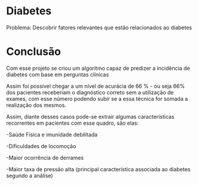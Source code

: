 # Diabetes

Problema: Descobrir fatores relevantes que estão relacionados ao diabetes

# Conclusão
Com esse projeto se criou um algoritmo capaz de predizer a incidência de diabetes com base em perguntas clínicas

Assim foi possível chegar a um nível de acurácia de 66 % - ou seja 66% dos pacientes receberiam o diagnóstico correto sem a utilização de exames, com esse número podendo subir se a essa técnica for somada a realização dos mesmos.

Assim, diante desses casos pode-se extrair algumas características recorrentes em pacientes com esse quadro, são elas:

-Saúde Física e imunidade debilitada

-Dificuldades de locomoção

-Maior ocorrência de derrames

-Maior taxa de pressão alta (principal característica associada ao diabetes segundo a análise)
